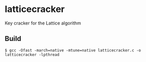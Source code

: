 # latticecracker
Key cracker for the Lattice algorithm

## Build

```console
$ gcc -Ofast -march=native -mtune=native latticecracker.c -o latticecracker -lpthread
```
